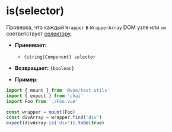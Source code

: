 # is(selector)

Проверка, что каждый `Wrapper` в `WrapperArray` DOM узле или `vm` соответствует [селектору](../selectors.md).

- **Принимает:**
  - `{string|Component} selector`

- **Возвращает:** `{boolean}`

- **Пример:**

```js
import { mount } from '@vue/test-utils'
import { expect } from 'chai'
import Foo from './Foo.vue'

const wrapper = mount(Foo)
const divArray = wrapper.find('div')
expect(divArray.is('div')).toBe(true)
```
